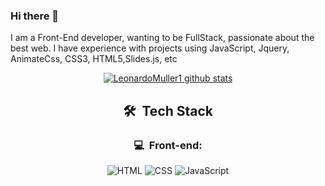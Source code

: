 ### Hi there 👋

I am a Front-End developer, wanting to be FullStack, passionate about the best web. I have experience with projects using JavaScript, Jquery, AnimateCss, CSS3, HTML5,Slides.js, etc



<div align="center" >


[![LeonardoMuller1 github stats](https://github-readme-stats.vercel.app/api?username=leonardomuller1&show_icons=true&theme=radical&bg_color=30,0d0d0d,191919&title_color=fff&text_color=fff&icon_color=79ff97)](https://github.com/anuraghazra/github-readme-stats) 

  
<h2> 🛠 &nbsp;Tech Stack</h2>
<h3>💻 &nbsp;Front-end:</h3>

![HTML](https://img.shields.io/badge/-HTML-333333?style=flat&logo=HTML5)
![CSS](https://img.shields.io/badge/-CSS-333333?style=flat&logo=CSS3&logoColor=1572B6)
![JavaScript](https://img.shields.io/badge/-JavaScript-333333?style=flat&logo=javascript)

</div>
</div>
